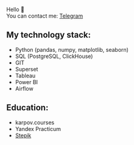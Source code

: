 Hello 👋  
You can contact me: [Telegram](https://t.me/jgd18)

## My technology stack:

- Python (pandas, numpy, matplotlib, seaborn)
- SQL (PostgreSQL, ClickHouse)
- GIT
- Superset
- Tableau 
- Power BI
- Airflow

## Education:

- karpov.courses
- Yandex Practicum
- [Stepik](https://stepik.org/users/444753178)

<!---
yanb1831/yanb1831 is a ✨ special ✨ repository because its `README.md` (this file) appears on your GitHub profile.
You can click the Preview link to take a look at your changes.
--->
